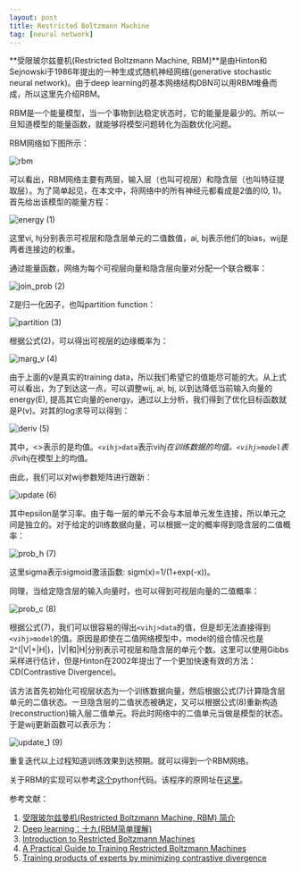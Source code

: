 ```yaml
---
layout: post
title: Restricted Boltzmann Machine
tag: [neural network]
---
```


**受限玻尔兹曼机(Restricted Boltzmann Machine, RBM)**是由Hinton和Sejnowski于1986年提出的一种生成式随机神经网络(generative stochastic neural network)。由于deep learning的基本网络结构DBN可以用RBM堆叠而成，所以这里先介绍RBM。

RBM是一个能量模型，当一个事物到达稳定状态时，它的能量是最少的。所以一旦知道模型的能量函数，就能够将模型问题转化为函数优化问题。

RBM网络如下图所示：

![rbm](/images/rbm.png)

可以看出，RBM网络主要有两层，输入层（也叫可视层）和隐含层（也叫特征提取层）。为了简单起见，在本文中，将网络中的所有神经元都看成是2值的(0, 1)。首先给出该模型的能量方程：

![energy](/images/rbm_energy.png)                   (1)

这里vi, hj分别表示可视层和隐含层单元的二值数值，ai, bj表示他们的bias，wij是两者连接边的权重。

通过能量函数，网络为每个可视层向量和隐含层向量对分配一个联合概率：

![join_prob](/images/rbm_join_prob.png)             (2)

Z是归一化因子，也叫partition function：

![partition](/images/rbm_partition.png)             (3)

根据公式(2)，可以得出可视层的边缘概率为：

![marg_v](/images/rbm_marg_v.png)                   (4)

由于上面的v是真实的training data，所以我们希望它的值能尽可能的大。从上式可以看出，为了到达这一点，可以调整wij, ai, bj, 以到达降低当前输入向量的energy(E), 提高其它向量的energy。通过以上分析，我们得到了优化目标函数就是P(v)。对其的log求导可以得到：

![deriv](/images/rbm_deriv.png)                      (5)

其中，<>表示的是均值。```<vihj>data```表示vi*hj在训练数据的均值。```<vihj>model```表示vi*hj在模型上的均值。

由此，我们可以对wij参数矩阵进行跟新：

![update](/images/rbm_updateW.png)                   (6)

其中epsilon是学习率。由于每一层的单元不会与本层单元发生连接，所以单元之间是独立的。对于给定的训练数据向量，可以根据一定的概率得到隐含层的二值概率：

![prob_h](/images/rbm_prob_h.png)                    (7)

这里sigma表示sigmoid激活函数: sigm(x)=1/(1+exp(-x))。

同理，当给定隐含层的输入向量时，也可以得到可视层向量的二值概率：

![prob_c](/images/rbm_prob_v.png)                    (8)

根据公式(7)，我们可以很容易的得出```<vihj>data```的值，但是却无法直接得到```<vihj>model```的值。原因是即使在二值网络模型中，model的组合情况也是2^(|V|+|H|)，|V|和|H|分别表示可视层和隐含层的单元个数。这里可以使用Gibbs采样进行估计，但是Hinton在2002年提出了一个更加快速有效的方法：CD(Contrastive Divergence)。

该方法首先初始化可视层状态为一个训练数据向量，然后根据公式(7)计算隐含层单元的二值状态。一旦隐含层的二值状态被确定，又可以根据公式(8)重新构造(reconstruction)输入层二值单元。将此时网络中的二值单元当做是模型的状态。于是wij更新函数可以表示为：

![update_1](/images/updateW_1.png)                   (9)

重复迭代以上过程知道训练效果到达预期。就可以得到一个RBM网络。

关于RBM的实现可以参考[这个](/attach/rbm.py)python代码。该程序的原网址在[这里](https://github.com/echen/restricted-boltzmann-machines/blob/master/rbm.py)。

参考文献：

1. [受限玻尔兹曼机(Restricted Boltzmann Machine, RBM) 简介](http://www.cnblogs.com/kemaswill/p/3203605.html)
2. [Deep learning：十九(RBM简单理解)](http://www.cnblogs.com/tornadomeet/archive/2013/03/27/2984725.html)
3. [Introduction to Restricted Boltzmann Machines](http://edchedch.wordpress.com/2011/07/18/introduction-to-restricted-boltzmann-machines/)
4. [A Practical Guide to Training Restricted Boltzmann Machines](http://www.cs.toronto.edu/~hinton/absps/guideTR.pdf)
5. [Training products of experts by minimizing contrastive divergence](http://www.cs.toronto.edu/~hinton/absps/tr00-004.pdf)

